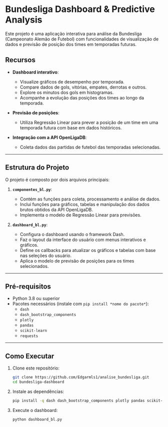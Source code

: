 # Bundesliga Dashboard & Predictive Analysis

Este projeto é uma aplicação interativa para análise da Bundesliga (Campeonato Alemão de Futebol) com funcionalidades de visualização de dados e previsão de posição dos times em temporadas futuras.

## Recursos

- **Dashboard interativo**:
  - Visualize gráficos de desempenho por temporada.
  - Compare dados de gols, vitórias, empates, derrotas e outros.
  - Explore os minutos dos gols em histogramas.
  - Acompanhe a evolução das posições dos times ao longo da temporada.

- **Previsão de posições**:
  - Utiliza Regressão Linear para prever a posição de um time em uma temporada futura com base em dados históricos.

- **Integração com a API OpenLigaDB**:
  - Coleta dados das partidas de futebol das temporadas selecionadas.

---

## Estrutura do Projeto

O projeto é composto por dois arquivos principais:

1. **`componentes_bl.py`**:
   - Contém as funções para coleta, processamento e análise de dados.
   - Inclui funções para gráficos, tabelas e manipulação dos dados brutos obtidos da API OpenLigaDB.
   - Implementa o modelo de Regressão Linear para previsões.

2. **`dashboard_bl.py`**:
   - Configura o dashboard usando o framework Dash.
   - Faz o layout da interface do usuário com menus interativos e gráficos.
   - Define os callbacks para atualizar os gráficos e tabelas com base nas seleções do usuário.
   - Aplica o modelo de previsão de posições para os times selecionados.

---

## Pré-requisitos

- Python 3.8 ou superior
- Pacotes necessários (instale com `pip install *nome do pacote*`):
  - `dash`
  - `dash_bootstrap_components`
  - `plotly`
  - `pandas`
  - `scikit-learn`
  - `requests`

---

## Como Executar

1. Clone este repositório:
   ```bash
   git clone https://github.com/Edgarmls1/analise_bundesliga.git
   cd bundesliga-dashboard

2. Instale as dependências:
   ```bash
   pip install -q dash dash_bootstrap_components plotly pandas scikit-learn requests

3. Execute o dashboard:
   ```bash
   python dashboard_bl.py
